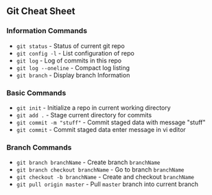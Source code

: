  ## Git Cheat Sheet


 ### Information Commands
 * `git status` - Status of current git repo
 * `git config -l` - List configuration of repo
 * `git log` - Log of commits in this repo
 * `git log --oneline` - Compact log listing
 * `git branch` - Display branch Information


 ### Basic Commands
  * `git init` - Initialize a repo in current working directory
  * `git add .` - Stage current directory for commits
  * `git commit -m "stuff"` - Commit staged data with message "stuff"
  * `git commit` - Commit staged data enter message in vi editor

  ### Branch Commands
  * `git branch branchName` - Create branch `branchName`
  * `git branch checkout branchName` - Go to branch `branchName`
  * `git checkout -b branchName` - Create and checkout `branchName`
  * `git pull origin master` - Pull `master` branch into current branch
